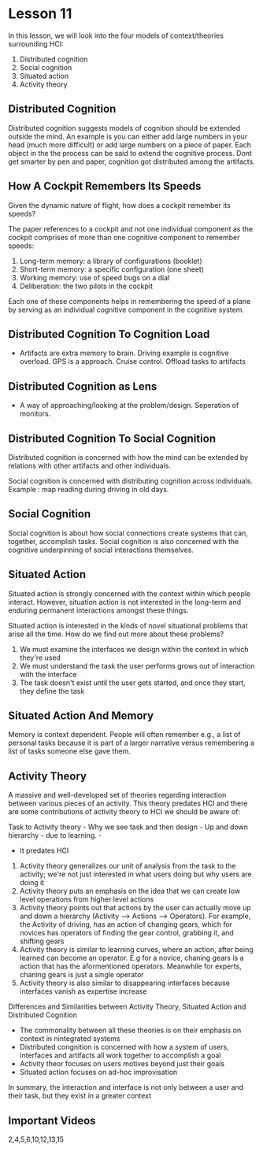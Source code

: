 # Lesson 11

In this lesson, we will look into the four models of context/theories surrounding HCI:

1. Distributed cognition
2. Social cognition
3. Situated action
4. Activity theory

## Distributed Cognition

Distributed cognition suggests models of cognition should be extended outside the mind. An example is you can either add large numbers in your head (much more difficult) or add large numbers on a piece of paper. Each object in the the process can be said to extend the cognitive process. Dont get smarter by pen and paper, cognition got distributed among the artifacts.

## How A Cockpit Remembers Its Speeds

Given the dynamic nature of flight, how does a cockpit remember its speeds?

The paper references to a cockpit and not one individual component as the cockpit comprises of more than one cognitive component to remember speeds:

1. Long-term memory: a library of configurations (booklet)
2. Short-term memory: a specific configuration (one sheet)
3. Working memory: use of speed bugs on a dial 
4. Deliberation: the two pilots in the cockpit

Each one of these components helps in remembering the speed of a plane by serving as an individual cognitive component in the cognitive system.

## Distributed Cognition To Cognition Load

- Artifacts are extra memory to brain. Driving example is cognitive overload. GPS is a approach. Cruise control. Offload tasks to artifacts

## Distributed Cognition as Lens

- A way of approaching/looking at  the problem/design. Seperation of monitors.

## Distributed Cognition To Social Cognition

Distributed cognition is concerned with how the mind can be extended by relations with other artifacts and other individuals.

Social cognition is concerned with distributing cognition across individuals. Example : map reading during driving in old days.

## Social Cognition

Social cognition is about how social connections create systems that can, together, accomplish tasks. Social cognition is also concerned with the cognitive underpinning of social interactions themselves.

## Situated Action

Situated action is strongly concerned with the context within which people interact. However, situation action is not interested in the long-term and enduring permanent interactions amongst these things.

Situated action is interested in the kinds of novel situational problems that arise all the time. How do we find out more about these problems?

1. We must examine the interfaces we design within the context in which they're used
2. We must understand the task the user performs grows out of interaction with the interface
3. The task doesn't exist until the user gets started, and once they start, they define the task

## Situated Action And Memory

Memory is context dependent. People will often remember e.g., a list of personal tasks because it is part of a larger narrative versus remembering a list of tasks someone else gave them.

## Activity Theory

A massive and well-developed set of theories regarding interaction between various pieces of an activity. This theory predates HCI and there are some contributions of activity theory to HCI we should be aware of:

Task to Activity theory
	- Why we see task and then design
	- Up and down hierarchy - due to learning.
	- 

- It predates HCI

1. Activity theory generalizes our unit of analysis from the task to the activity; we're not just interested in what users doing but why users are doing it
2. Activity theory puts an emphasis on the idea that we can create low level operations from higher level actions
3. Activity theory points out that actions by the user can actually move up and down a hierarchy (Activity --> Actions --> Operators). For example, the Activity of driving, has an action of changing gears, which for novices has operators of finding the gear control, grabbing it, and shifting gears
4. Activity theory is similar to learning curves, where an action, after being learned can become an operator. E.g for a novice, chaning gears is a action that has the aformentioned operators. Meanwhile for experts, chaning gears is just a single operator
5. Activity theory is also similar to disappearing interfaces because interfaces vanish as expertise increase

Differences and Similarities between Activity Theory, Situated Action and Distributed Cognition
- The commonality between all these theories is on their emphasis on context in nintegrated systems
- Distributed congnition is concerned with how a system of users, interfaces and artifacts all work together to accomplish a goal
- Activity theor focuses on users motives beyond just their goals
- Situated action focuses on ad-hoc improvisation 

In summary, the interaction and interface is not only between a user and their task, but they exist in a greater context

## Important Videos
2,4,5,6,10,12,13,15

<!-- ## Section Quizzes

### Exercise: Distributed Cognition

_Which of the following are playing cognitive roles in the system that is paying Morgan's bills?_

1. Morgan herself
2. The pen
3. The checkbook
4. The two piles of bills
5. The bills themselves

### Reflections: Distributed Cognition

_What is the place where the system comprised of you and some number of interfaces is capable of doing more than you alone, specifically because of the qualities that the interfaces possess?_

When I am at home watching lectures or working on a project it is much easier to get things done because of how the interface is set up. I have a large 3440 x 1440 resolution monitor which mostly acts as two-three monitors. It is nice to have this interface as I can switch from one window to another very easily and makes my workflow more simple. Also, I have a monitor splitting software which allows me to arrange up to six windows on my screen which allows me to manage my windows accordingly.

### Design Challenge: Social Cognition

_How do we design a video gaming system that protects users from false perceptions?_

There should be some sort of privacy settings for the user, only certain people can see how much video games the user plays. The user should have the power to control these settings.
 -->
